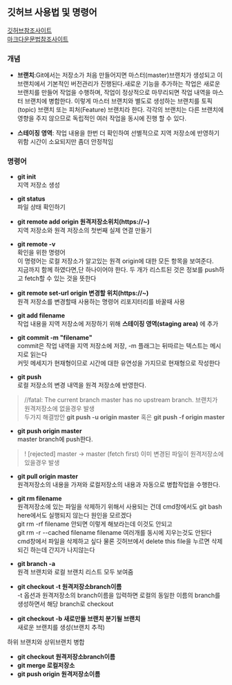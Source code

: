 ## 깃허브 사용법 및 명령어

[깃허브참조사이트](http://www.talkdev.net/git-%EA%B0%84%EB%8B%A8%ED%95%9C-%EC%82%AC%EC%9A%A9%EB%B2%95/)   
[마크다운문법참조사이트](https://heropy.blog/2017/09/30/markdown/)
### 개념

+ **브랜치**:Git에서는 저장소가 처음 만들어지면 마스터(master)브랜치가 생성되고 이 브랜치에서 기본적인 버전관리가 진행된다.새로운 기능을 추가하는 작업은 새로운 브랜치를 만들어 작업을 수행하며, 작업이 정상적으로 마무리되면 작업 내역을 마스터 브랜치에 병합한다. 이렇게 마스터 브랜치와 별도로 생성하는 브랜치를 토픽(topic) 브랜치 또는 피처(Feature) 브랜치라 한다. 각각의 브랜치는 다른 브랜치에 영향을 주지 않으므로 독립적인 여러 작업을 동시에 진행 할 수 있다.

+ **스테이징 영역**: 작업 내용을 한번 더 확인하여 선별적으로 지역 저장소에 반영하기 위함 시간이 소요되지만 좀더 안정적임
### 명령어
- **git init**   
지역 저장소 생성   

- **git status**   
파일 상태 확인하기   

- **git remote add origin 원격저장소위치(https://~)**   
지역 저장소와 원격 저장소의 첫번째 실제 연결 만들기   

- **git remote -v**   
확인을 위한 명령어   
이 명령어는 로컬 저장소가 알고있는 원격 origin에 대한 모든 항목을 보여준다.   
지금까지 함께 하였다면,단 하나이어야 한다. 두 개가 리스트된 것은 정보를 push하고 fetch할 수 있는 것을 뜻한다

- **git remote set-url origin 변경할 위치(https://~)**   
원격 저장소를 변경할때 사용하는 명령어 리포지터리를 바꿀때 사용    

- **git add filename**   
작업 내용을 지역 저장소에 저장하기 위해 **스테이징 영역(staging area)** 에 추가   

- **git commit -m "filename"**   
commit은 작업 내역을 지역 저장소에 저장, -m 플래그는 뒤따르는 텍스트는 메시지로 읽는다   
커밋 메세지가 현재형이므로 시간에 대한 유연성을 가지므로 현재형으로 작성한다   

- **git push**   
로컬 저장소의 변경 내역을 원격 저장소에 반영한다.   
 > //fatal: The current branch master has no upstream branch. 브랜치가 원격저장소에 없을경우 발생   
 > 두가지 해결방안 **git push -u origin master** 혹은 **git push -f origin master**   
  

- **git push origin master**   
master branch에 push한다.   
> ! [rejected]        master -> master (fetch first) 이미 변경된 파일이 원격저장소에 있을경우 발생   

- **git pull origin master**   
원격저장소의 내용을 가져와 로컬저장소의 내용과 자동으로 병합작업을 수행한다.


- **git rm filename**   
원격저장소에 있는 파일을 삭제하기 위해서 사용되는 건데 cmd창에서도 git bash here에서도 실행되지 않는다 원인을 모르겠다   
git rm -rf filename 안되면 이렇게 해보라는데 이것도 안되고   
git rm -r --cached filename filename 여러개를 동시에 지우는것도 안된다   
cmd창에서 파일을 삭제하고 싶다 물론 깃허브에서 delete this file을 누르면 삭제되긴 하는데 간지가 나지않는다   

- **git branch -a**   
원격 브랜치와 로컬 브랜치 리스트 모두 보여줌

- **git checkout -t 원격저장소branch이름**   
-t 옵션과 원격저장소의 branch이름을 입력하면 로컬의 동일한 이름의 branch를 생성하면서 해당 branch로 checkout   

- **git checkout -b 새로만들 브랜치 분기될 브랜치**   
새로운 브랜치를 생성(브랜치 추적)   
   
하위 브랜치와 상위브랜치 병합   
 - **git checkout 원격저장소branch이름**   
 - **git merge 로컬저장소**   
 - **git push origin 원격저장소이름**   


